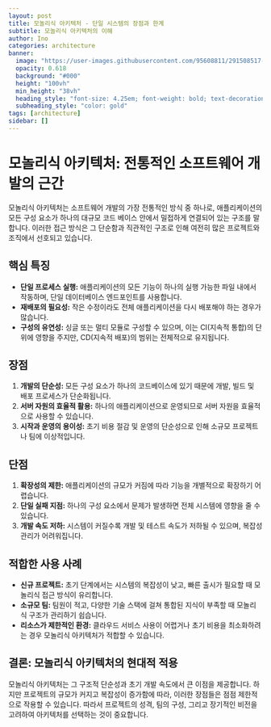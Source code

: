 ```yaml
---
layout: post
title: 모놀리식 아키텍처 - 단일 시스템의 장점과 한계
subtitle: 모놀리식 아키텍처의 이해
author: Ino
categories: architecture
banner:
  image: "https://user-images.githubusercontent.com/95608811/291508517-1966009e-4c10-4089-a793-f3f778f31809.png"
  opacity: 0.618
  background: "#000"
  height: "100vh"
  min_height: "38vh"
  heading_style: "font-size: 4.25em; font-weight: bold; text-decoration: underline"
  subheading_style: "color: gold"
tags: [architecture]
sidebar: []
---
```


# 모놀리식 아키텍처: 전통적인 소프트웨어 개발의 근간

모놀리식 아키텍처는 소프트웨어 개발의 가장 전통적인 방식 중 하나로, 애플리케이션의 모든 구성 요소가 하나의 대규모 코드 베이스 안에서 밀접하게 연결되어 있는 구조를 말합니다. 이러한 접근 방식은 그 단순함과 직관적인 구조로 인해 여전히 많은 프로젝트와 조직에서 선호되고 있습니다.

## 핵심 특징

- **단일 프로세스 실행:** 애플리케이션의 모든 기능이 하나의 실행 가능한 파일 내에서 작동하며, 단일 데이터베이스 엔드포인트를 사용합니다.
- **재배포의 필요성:** 작은 수정이라도 전체 애플리케이션을 다시 배포해야 하는 경우가 많습니다.
- **구성의 유연성:** 싱글 또는 멀티 모듈로 구성할 수 있으며, 이는 CI(지속적 통합)의 단위에 영향을 주지만, CD(지속적 배포)의 범위는 전체적으로 유지됩니다.

## 장점

1. **개발의 단순성:** 모든 구성 요소가 하나의 코드베이스에 있기 때문에 개발, 빌드 및 배포 프로세스가 단순화됩니다.
2. **서버 자원의 효율적 활용:** 하나의 애플리케이션으로 운영되므로 서버 자원을 효율적으로 사용할 수 있습니다.
3. **시작과 운영의 용이성:** 초기 비용 절감 및 운영의 단순성으로 인해 소규모 프로젝트나 팀에 이상적입니다.

## 단점

1. **확장성의 제한:** 애플리케이션의 규모가 커짐에 따라 기능을 개별적으로 확장하기 어렵습니다.
2. **단일 실패 지점:** 하나의 구성 요소에서 문제가 발생하면 전체 시스템에 영향을 줄 수 있습니다.
3. **개발 속도 저하:** 시스템이 커질수록 개발 및 테스트 속도가 저하될 수 있으며, 복잡성 관리가 어려워집니다.

## 적합한 사용 사례

- **신규 프로젝트:** 초기 단계에서는 시스템의 복잡성이 낮고, 빠른 출시가 필요할 때 모놀리식 접근 방식이 유리합니다.
- **소규모 팀:** 팀원이 적고, 다양한 기술 스택에 걸쳐 통합된 지식이 부족할 때 모놀리식 구조가 관리하기 쉽습니다.
- **리소스가 제한적인 환경:** 클라우드 서비스 사용이 어렵거나 초기 비용을 최소화하려는 경우 모놀리식 아키텍처가 적합할 수 있습니다.

## 결론: 모놀리식 아키텍처의 현대적 적용

모놀리식 아키텍처는 그 구조적 단순성과 초기 개발 속도에서 큰 이점을 제공합니다. 하지만 프로젝트의 규모가 커지고 복잡성이 증가함에 따라, 이러한 장점들은 점점 제한적으로 작용할 수 있습니다. 따라서 프로젝트의 성격, 팀의 구성, 그리고 장기적인 비전을 고려하여 아키텍처를 선택하는 것이 중요합니다.